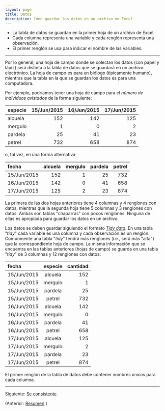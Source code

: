 ```yaml
---
layout: page
title: Datos
description: Cómo guardar los datos en un archivo en Excel
---
```


- La tabla de datos se guardan en la primer hoja de un archivo de Excel.
- Cada columna representa una variable y cada renglón representa una observación.
- El primer renglón se usa para indicar el nombre de las variables.

---

Por lo general, una hoja de campo donde se colectan los datos (con papel y lápiz) será distinta a la tabla de datos que se guardará en un archivo electrónico.
La hoja de campo es para un biólogo (típicamente humano), mientras que la tabla en la que se guardan los datos es para una computadora.

Por ejemplo, podríamos tener una hoja de campo para el _número de individuos avistados_ de la forma siguiente:

especie | 15/Jun/2015 | 16/Jun/2015 | 17/Jun/2015
:-------|------------:|------------:|-----------:
alcuela |         152 |         142 |        125
mergulo |           1 |           0 |          2
pardela |          25 |          41 |         23
petrel  |         732 |         658 |        874

o, tal vez, en una forma alternativa:

fecha       | alcuela | mergulo | pardela | petrel
:-----------|--------:|--------:|--------:|------:
15/Jun/2015 |     152 | 1       | 25      |   732
16/Jun/2015 |     142 | 0       | 41      |   658
17/Jun/2015 |     125 | 2       | 23      |   874

La primera de las dos hojas anteriores tiene 4 columnas y 4 renglones con datos, mientras que la segunda hoja tiene 5 columnas y 3 renglones con datos. Ambas son tablas "chaparras" con pocos renglones. Ninguna de ellas es apropiada para guardar los datos en un archivo.

Los datos se deben guardar siguiendo el formato [_Tidy data_](http://dx.doi.org/10.18637/jss.v059.i10). En una tabla "_tidy_" cada variable es una columna y cada observación es un renglón. Comúnmente una tabla "_tidy_" tendrá más renglones (i.e., será más "alta") que la correspondiente hoja de campo. La misma información que se encuentra en las tablas anteriores (hojas de campo) se guarda en una tabla "_tidy_" de 3 columnas y 12 renglones con datos:

fecha       | especie | cantidad
:-----------|:-------:|--------:
15/Jun/2015 | alcuela |     152
15/Jun/2015 | mergulo |       1
15/Jun/2015 | pardela |      25
15/Jun/2015 | petrel  |     732
16/Jun/2015 | alcuela |     142
16/Jun/2015 | mergulo |       0
16/Jun/2015 | pardela |      41
16/Jun/2015 | petrel  |     658
17/Jun/2015 | alcuela |     125
17/Jun/2015 | mergulo |       2
17/Jun/2015 | pardela |      23
17/Jun/2015 | petrel  |     874

El primer renglón de la tabla de datos debe contener nombres únicos para cada columna.

---

Siguiente: [Se consistente](consistencia.html).

(Anterior: [Resumen](resumen.html).)
